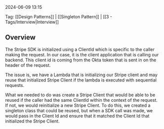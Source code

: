 
2024-06-09 13:15

Tag: [[Design Patterns]] | [[Singleton Pattern]] | [[3 - Tags/Interview|Interview]]

## Overview

The Stripe SDK is initialized using a ClientId which is specific to the caller making the request. In our case, it is the client application that is calling our backend. This client id is coming from the Okta token that is sent in on the header of the request. 

The issue is, we have a Lambda that is initializing our Stripe client and may reuse that initialized Stripe Client if the lambda is executed with sequential requests. 

What we needed to do was create a Stripe Client that would be able to be reused if the caller had the same ClientId within the context of the request. If not, we would reinitialize a new Stripe Client. To do this, we created a singleton class that could be reused, but when a SDK call was made, we would pass in the Client Id and ensure that it matched the Client Id that initialized the Stripe Client.

